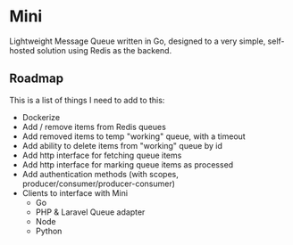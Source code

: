 # Mini
Lightweight Message Queue written in Go, designed to a very simple, self-hosted solution using Redis as the backend.

## Roadmap
This is a list of things I need to add to this:
 - Dockerize
 - Add / remove items from Redis queues
 - Add removed items to temp "working" queue, with a timeout
 - Add ability to delete items from "working" queue by id
 - Add http interface for fetching queue items
 - Add http interface for marking queue items as processed
 - Add authentication methods (with scopes, producer/consumer/producer-consumer)
 - Clients to interface with Mini
    - Go
    - PHP & Laravel Queue adapter
    - Node
    - Python
